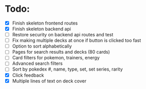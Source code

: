 # Todo:

 - [X] Finish skeleton frontend routes
 - [X] Finish skeleton backend api
 - [ ] Restore security on backend api routes and test
 - [ ] Fix making multiple decks at once if button is clicked too fast
 - [ ] Option to sort alphabetically
 - [ ] Pages for search results and decks (80 cards)
 - [ ] Card filters for pokemon, trainers, energy
 - [ ] Advanced search filters
 - [ ] Sort by pokedex #, name, type, set, set series, rarity
 - [X] Click feedback
 - [X] Multiple lines of text on deck cover
